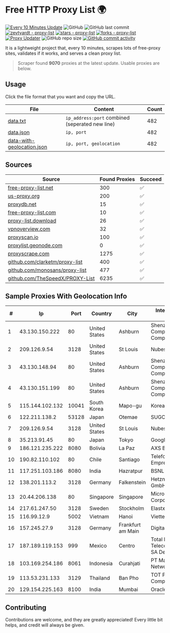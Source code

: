 
# Free HTTP Proxy List 🌍

[![Every 10 Minutes Update](https://github.com/mertguvencli/http-proxy-list/actions/workflows/main.yml/badge.svg?branch=main)](https://github.com/mertguvencli/http-proxy-list/actions/workflows/main.yml)
![GitHub](https://img.shields.io/github/license/mertguvencli/http-proxy-list)
![GitHub last commit](https://img.shields.io/github/last-commit/mertguvencli/http-proxy-list)
[![zevtyardt - proxy-list](https://img.shields.io/static/v1?label=zevtyardt&message=proxy-list&color=blue&logo=github)](https://github.com/zevtyardt/proxy-list "Go to GitHub repo")
[![stars - proxy-list](https://img.shields.io/github/stars/zevtyardt/proxy-list?style=social)](https://github.com/zevtyardt/proxy-list)
[![forks - proxy-list](https://img.shields.io/github/forks/zevtyardt/proxy-list?style=social)](https://github.com/zevtyardt/proxy-list)
[![Proxy Updater](https://github.com/zevtyardt/proxy-list/workflows/Proxy%20Updater/badge.svg)](https://github.com/zevtyardt/proxy-list/actions?query=workflow:"Proxy+Updater")
![GitHub repo size](https://img.shields.io/github/repo-size/zevtyardt/proxy-list)
[![GitHub commit activity](https://img.shields.io/github/commit-activity/m/zevtyardt/proxy-list?logo=commits)](https://github.com/zevtyardt/proxy-list/commits/main)

It is a lightweight project that, every 10 minutes, scrapes lots of free-proxy sites, validates if it works, and serves a clean proxy list.

> Scraper found **9070** proxies at the latest update. Usable proxies are below.

## Usage

Click the file format that you want and copy the URL.

|File|Content|Count|
|----|-------|-----|
|[data.txt](https://raw.githubusercontent.com/mertguvencli/http-proxy-list/main/proxy-list/data.txt)|`ip_address:port` combined (seperated new line)|482|
|[data.json](https://raw.githubusercontent.com/mertguvencli/http-proxy-list/main/proxy-list/data.json)|`ip, port`|482|
|[data-with-geolocation.json](https://raw.githubusercontent.com/mertguvencli/http-proxy-list/main/proxy-list/data-with-geolocation.json)|`ip, port, geolocation`|482|

## Sources

|Source|Found Proxies|Succeed|
|------|-------------|-------|
|[free-proxy-list.net](https://free-proxy-list.net)|300|✅|
|[us-proxy.org](https://www.us-proxy.org)|200|✅|
|[proxydb.net](http://proxydb.net)|15|✅|
|[free-proxy-list.com](https://free-proxy-list.com/?page=&port=&type%5B%5D=http&type%5B%5D=https&up_time=0&search=Search)|10|✅|
|[proxy-list.download](https://www.proxy-list.download/HTTP)|26|✅|
|[vpnoverview.com](https://vpnoverview.com/privacy/anonymous-browsing/free-proxy-servers)|32|✅|
|[proxyscan.io](https://www.proxyscan.io)|100|✅|
|[proxylist.geonode.com](https://proxylist.geonode.com/api/proxy-list?limit=300&page=1&sort_by=lastChecked&sort_type=desc&protocols=http,https)|0|✅|
|[proxyscrape.com](https://api.proxyscrape.com/v2/?request=displayproxies&protocol=http&timeout=10000&country=all&ssl=all&anonymity=all)|1275|✅|
|[github.com/clarketm/proxy-list](https://raw.githubusercontent.com/clarketm/proxy-list/master/proxy-list-raw.txt)|400|✅|
|[github.com/monosans/proxy-list](https://raw.githubusercontent.com/monosans/proxy-list/main/proxies/http.txt)|477|✅|
|[github.com/TheSpeedX/PROXY-List](https://raw.githubusercontent.com/TheSpeedX/PROXY-List/master/http.txt)|6235|✅|


## Sample Proxies With Geolocation Info

|#|Ip|Port|Country|City|Internet Service Provider|
|-|--|----|-------|----|-------------------------|
|1|43.130.150.222|80|United States|Ashburn|Shenzhen Tencent Computer Systems Company Limited|
|2|209.126.9.54|3128|United States|St Louis|Nubes, LLC|
|3|43.130.148.94|80|United States|Ashburn|Shenzhen Tencent Computer Systems Company Limited|
|4|43.130.151.199|80|United States|Ashburn|Shenzhen Tencent Computer Systems Company Limited|
|5|115.144.102.132|10041|South Korea|Mapo-gu|Korea Telecom|
|6|122.211.138.2|53128|Japan|Otemae|SUGOKURA|
|7|209.126.9.54|3128|United States|St Louis|Nubes, LLC|
|8|35.213.91.45|80|Japan|Tokyo|Google LLC|
|9|186.121.235.222|8080|Bolivia|La Paz|AXS Bolivia S. A.|
|10|190.82.110.102|80|Chile|Santiago|Telefonica Empresas|
|11|117.251.103.186|8080|India|Hazratpur|BSNL Internet|
|12|138.201.113.2|3128|Germany|Falkenstein|Hetzner Online GmbH|
|13|20.44.206.138|80|Singapore|Singapore|Microsoft Corporation|
|14|217.61.247.50|3128|Sweden|Stockholm|Elastx AB|
|15|116.99.12.9|5002|Vietnam|Hanoi|Viettel Corporation|
|16|157.245.27.9|3128|Germany|Frankfurt am Main|DigitalOcean, LLC|
|17|187.189.119.153|999|Mexico|Centro|Total Play Telecomunicaciones SA De CV|
|18|103.169.254.186|8061|Indonesia|Curahjati|PT Master Star Network|
|19|113.53.231.133|3129|Thailand|Ban Pho|TOT Public Company Limited|
|20|129.154.225.163|8100|India|Mumbai|Oracle Corporation|



## Contributing

Contributions are welcome, and they are greatly appreciated! Every
little bit helps, and credit will always be given.

